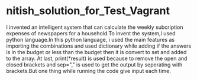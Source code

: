 # nitish_solution_for_Test_Vagrant
I invented an intelligent system that can calculate the weekly subcription expenses of newspapers for a household.To invent the system,I used python language.In this python language, i used the main features as importing the combinations and used dictionary while adding if the answers is in the budget or less than the budget then it is convert to set and added to the array. At last, print(*result) is used because to remove the open and closed brackets and sep="," is used to get the output by seperating with brackets.But one thing while running the code give input each time.
